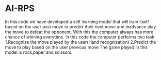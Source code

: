 # AI-RPS
In this code we have developed a self learning model that will train itself based on the user past move to predict their next move and inadvance play the move to defeat the opponent. With this the computer always has more chance of winning everytime. In this code the computer performs two task
1.Recognize the move played by the user(Hand recognization)
2.Predict the move to play based on the user previous move
The game played in this model is rock,paper and scissors.
